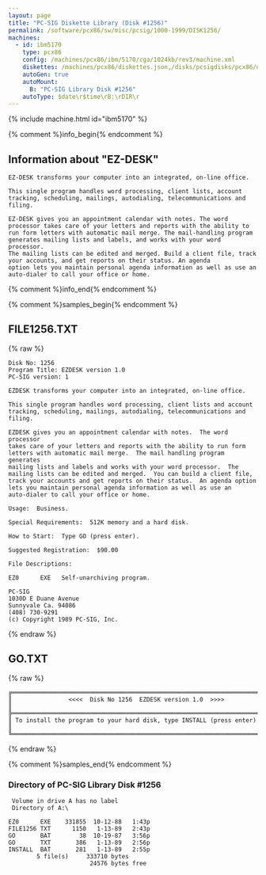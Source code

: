 ```yaml
---
layout: page
title: "PC-SIG Diskette Library (Disk #1256)"
permalink: /software/pcx86/sw/misc/pcsig/1000-1999/DISK1256/
machines:
  - id: ibm5170
    type: pcx86
    config: /machines/pcx86/ibm/5170/cga/1024kb/rev3/machine.xml
    diskettes: /machines/pcx86/diskettes.json,/disks/pcsigdisks/pcx86/diskettes.json
    autoGen: true
    autoMount:
      B: "PC-SIG Library Disk #1256"
    autoType: $date\r$time\rB:\rDIR\r
---
```


{% include machine.html id="ibm5170" %}

{% comment %}info_begin{% endcomment %}

## Information about "EZ-DESK"

    EZ-DESK transforms your computer into an integrated, on-line office.
    
    This single program handles word processing, client lists, account
    tracking, scheduling, mailings, autodialing, telecommunications and
    filing.
    
    EZ-DESK gives you an appointment calendar with notes. The word
    processor takes care of your letters and reports with the ability to
    run form letters with automatic mail merge. The mail-handling program
    generates mailing lists and labels, and works with your word processor.
    The mailing lists can be edited and merged. Build a client file, track
    your accounts, and get reports on their status. An agenda
    option lets you maintain personal agenda information as well as use an
    auto-dialer to call your office or home.
{% comment %}info_end{% endcomment %}

{% comment %}samples_begin{% endcomment %}

## FILE1256.TXT

{% raw %}
```
Disk No: 1256
Program Title: EZDESK version 1.0
PC-SIG version: 1

EZDESK transforms your computer into an integrated, on-line office.

This single program handles word processing, client lists and account
tracking, scheduling, mailings, autodialing, telecommunications and
filing.

EZDESK gives you an appointment calendar with notes.  The word processor
takes care of your letters and reports with the ability to run form
letters with automatic mail merge.  The mail handling program generates
mailing lists and labels and works with your word processor.  The
mailing lists can be edited and merged.  You can build a client file,
track your accounts and get reports on their status.  An agenda option
lets you maintain personal agenda information as well as use an
auto-dialer to call your office or home.

Usage:  Business.

Special Requirements:  512K memory and a hard disk.

How to Start:  Type GO (press enter).

Suggested Registration:  $90.00

File Descriptions:

EZ0      EXE   Self-unarchiving program.

PC-SIG
1030D E Duane Avenue
Sunnyvale Ca. 94086
(408) 730-9291
(c) Copyright 1989 PC-SIG, Inc.

```
{% endraw %}

## GO.TXT

{% raw %}
```
╔═════════════════════════════════════════════════════════════════════════╗
║                <<<<  Disk No 1256  EZDESK version 1.0  >>>>             ║
╠═════════════════════════════════════════════════════════════════════════╣
║ To install the program to your hard disk, type INSTALL (press enter)    ║
╚═════════════════════════════════════════════════════════════════════════╝
```
{% endraw %}

{% comment %}samples_end{% endcomment %}

### Directory of PC-SIG Library Disk #1256

     Volume in drive A has no label
     Directory of A:\

    EZ0      EXE    331855  10-12-88   1:43p
    FILE1256 TXT      1150   1-13-89   2:43p
    GO       BAT        38  10-19-87   3:56p
    GO       TXT       386   1-13-89   2:56p
    INSTALL  BAT       281   1-13-89   2:55p
            5 file(s)     333710 bytes
                           24576 bytes free
